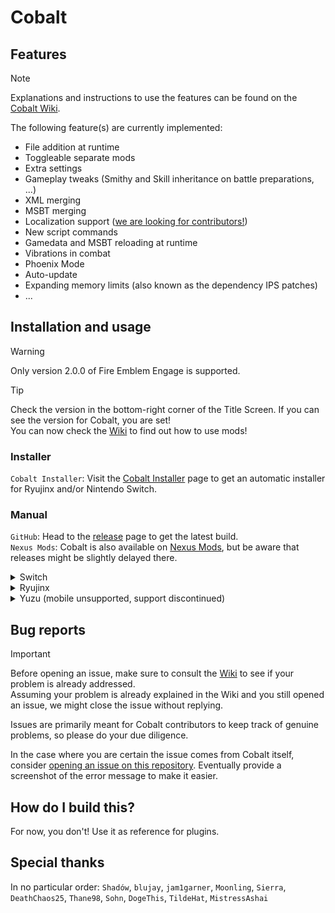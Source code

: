 # Cobalt

## Features

> [!NOTE]
> Explanations and instructions to use the features can be found on the [Cobalt Wiki](https://github.com/Raytwo/Cobalt/wiki).

The following feature(s) are currently implemented:
* File addition at runtime
* Toggleable separate mods
* Extra settings
* Gameplay tweaks (Smithy and Skill inheritance on battle preparations, ...)
* XML merging
* MSBT merging
* Localization support ([we are looking for contributors!](https://github.com/Raytwo/Cobalt/wiki/Multiple-languages))
* New script commands
* Gamedata and MSBT reloading at runtime
* Vibrations in combat
* Phoenix Mode
* Auto-update
* Expanding memory limits (also known as the dependency IPS patches)
* ...

## Installation and usage
> [!WARNING]
> Only version 2.0.0 of Fire Emblem Engage is supported.

> [!TIP]
> Check the version in the bottom-right corner of the Title Screen. If you can see the version for Cobalt, you are set!  
> You can now check the [Wiki](https://github.com/Raytwo/Cobalt/wiki) to find out how to use mods!

### Installer
``Cobalt Installer``: Visit the [Cobalt Installer](https://github.com/DivineDragonFanClub/cobalt-installer) page to get an automatic installer for Ryujinx and/or Nintendo Switch.

### Manual
``GitHub``: Head to the [release](https://github.com/Raytwo/Cobalt/releases/latest) page to get the latest build.  
``Nexus Mods``: Cobalt is also available on [Nexus Mods](https://www.nexusmods.com/fireemblemengage/mods/2), but be aware that releases might be slightly delayed there.

<details>
  <summary>Switch</summary>
  
  1. Make sure your Atmosphere CFW is up-to-date
  2. Extract ``release.zip`` at the root of your SD
  3. Create a directory on your SD if it doesn't already exist: ``/engage/mods/``
  4. Boot game
</details>
<details>
  <summary>Ryujinx</summary>
  
  1. Press ``File > Open Ryujinx folder`` in the menu bar at the top. Do NOT right click the game and open the Mods folder.
  2. Navigate to the ``sdcard`` folder.
  3. Extract the ``release.zip`` archive here.
  4. Create the following directory if it doesn't already exist: ``/engage/mods/``. This has to be done in the ``sdcard`` directory from step 2, NOT the ``atmosphere`` or Ryujinx mod folder.
  5. Boot game
</details>
<details>
  <summary>Yuzu (mobile unsupported, support discontinued)</summary>

  
  
  1. Press ``File > Open yuzu folder`` in the menu bar at the top
  2. Navigate to the ``sdmc`` folder.
  3. Extract the ``release.zip`` archive here.
  4. Create the following directory if it doesn't already exist: ``/engage/mods/``
  5. Boot game

  Please note that the auto-update feature and logs are not available for the time being. No, we can not fix this.
</details>

## Bug reports
> [!IMPORTANT]
> Before opening an issue, make sure to consult the [Wiki](https://github.com/Raytwo/Cobalt/wiki) to see if your problem is already addressed.  
> Assuming your problem is already explained in the Wiki and you still opened an issue, we might close the issue without replying.
> 
> Issues are primarily meant for Cobalt contributors to keep track of genuine problems, so please do your due diligence.

In the case where you are certain the issue comes from Cobalt itself, consider [opening an issue on this repository](https://github.com/Raytwo/Cobalt/issues/new/choose). Eventually provide a screenshot of the error message to make it easier.

## How do I build this?
For now, you don't! Use it as reference for plugins.

## Special thanks
In no particular order: ``Shadów``, ``blujay``, ``jam1garner``, ``Moonling``, ``Sierra``, ``DeathChaos25``, ``Thane98``, ``Sohn``, ``DogeThis``, ``TildeHat``, ``MistressAshai``
